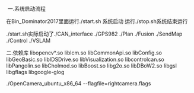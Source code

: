 

  
  一.系统启动流程
  
  在Bin_Dominator2017里面运行./start.sh 系统启动 运行./stop.sh系统结束运行
  
  ./start.sh实际启动了./CAN_interface ./GPS982 ./Plan ./Fusion ./SendMap ./Control ./VSLAM
  
  
  二.依赖库
  libopencv*.so liblcm.so libCommonApi.so libConfig.so libGeoBasic.so libIDSDrive.so libVisualization.so libcontrolcan.so libPangolin.so libCholmod.so libBoost.so libg2o.so libDBoW2.so libgsl libgflags libgoogle-glog

  ./OpenCamera_ubuntu_x86_64 --flagfile=rightcamera.flags 
  
  
  
  
